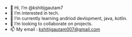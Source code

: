 - 👋 Hi, I’m @kshitijgautam7
- 👀 I’m interested in tech.
- 🌱 I’m currently learning andriod devlopment, java, kotlin.
- 💞️ I’m looking to collaborate on projects.
- 📫 My email : kshitijgautam007@gmail.com

<!---
kshitijgautam7/kshitijgautam7 is a ✨ special ✨ repository because its `README.md` (this file) appears on your GitHub profile.
You can click the Preview link to take a look at your changes.
--->
